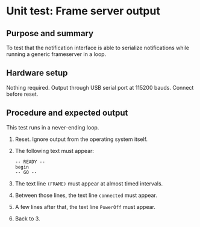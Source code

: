 # Unit test: Frame server output

## Purpose and summary

To test that the notification interface is able to serialize notifications while running a generic frameserver in a loop.

## Hardware setup

Nothing required. Output through USB serial port at 115200 bauds. Connect before reset.

## Procedure and expected output

This test runs in a never-ending loop.

1. Reset. Ignore output from the operating system itself.
2. The following text must appear:

   ```text
   -- READY --
   begin
   -- GO --
   ```

3. The text line `(FRAME)` must appear at almost timed intervals.
4. Between those lines, the text line `connected` must appear.
5. A few lines after that, the text line `PowerOff` must appear.
6. Back to 3.
